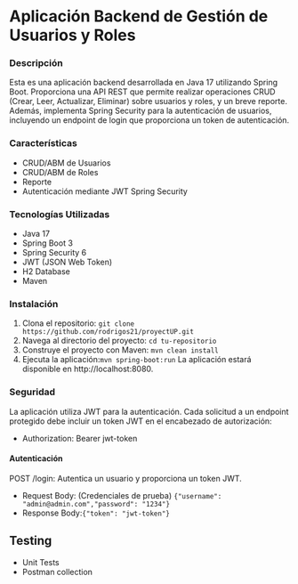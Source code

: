 # Aplicación Backend de Gestión de Usuarios y Roles
### Descripción
Esta es una aplicación backend desarrollada en Java 17 utilizando Spring Boot. Proporciona una API REST que permite realizar operaciones CRUD (Crear, Leer, Actualizar, Eliminar) sobre usuarios y roles, y un breve reporte. Además, implementa Spring Security para la autenticación de usuarios, incluyendo un endpoint de login que proporciona un token de autenticación.

### Características
- CRUD/ABM de Usuarios
- CRUD/ABM de Roles
- Reporte
- Autenticación mediante JWT Spring Security

### Tecnologías Utilizadas
- Java 17
- Spring Boot 3
- Spring Security 6
- JWT (JSON Web Token)
- H2 Database
- Maven

### Instalación
1. Clona el repositorio: `git clone https://github.com/rodrigos21/proyectUP.git`
2. Navega al directorio del proyecto: `cd tu-repositorio`
3. Construye el proyecto con Maven: `mvn clean install`
4. Ejecuta la aplicación:`mvn spring-boot:run`
La aplicación estará disponible en http://localhost:8080.

### Seguridad
La aplicación utiliza JWT para la autenticación. Cada solicitud a un endpoint protegido debe incluir un token JWT en el encabezado de autorización:
- Authorization: Bearer jwt-token
#### Autenticación
POST /login: Autentica un usuario y proporciona un token JWT.
- Request Body: (Credenciales de prueba)  `{"username": "admin@admin.com","password": "1234"}`
- Response Body:`{"token": "jwt-token"}`

## Testing
- Unit Tests
- Postman collection